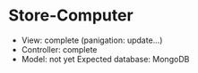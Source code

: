 ﻿# Store-Computer
- View: complete (panigation: update...)
- Controller: complete
- Model: not yet
Expected database: MongoDB
